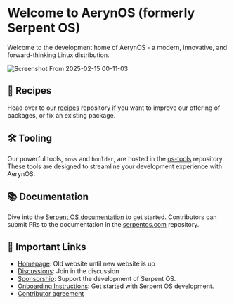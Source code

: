 # Welcome to AerynOS (formerly Serpent OS)

Welcome to the development home of AerynOS - a modern, innovative, and forward-thinking Linux distribution.

![Screenshot From 2025-02-15 00-11-03](https://github.com/user-attachments/assets/74416db7-3eba-4c0b-b14d-037ef83731b0)


## 🧾 Recipes

Head over to our [recipes](https://github.com/serpent-os/recipes) repository if you want to improve our offering of packages, or fix an existing package.

## 🛠 Tooling

Our powerful tools, `moss` and `boulder`, are hosted in the [os-tools](https://github.com/AerynOS/os-tools) repository. These tools are designed to streamline your development experience with AerynOS.

## 📚 Documentation

Dive into the [Serpent OS documentation](https://serpentos.com/docs) to get started. Contributors can submit PRs to the documentation in the [serpentos.com](https://github.com/serpent-os/serpentos.com) repository.

## 🔗 Important Links

- [Homepage](https://serpentos.com): Old website until new website is up
- [Discussions](https://github.com/orgs/AerynOS/discussions): Join in the discussion
- [Sponsorship](https://github.com/sponsors/ikeycode?o=sd&sc=t): Support the development of Serpent OS.
- [Onboarding Instructions](https://github.com/AerynOS/os-tools/#onboarding): Get started with Serpent OS development.
- [Contributor agreement](https://gist.github.com/ikeycode/1bfba3cb20d954c40c3a07fb6545337f)
